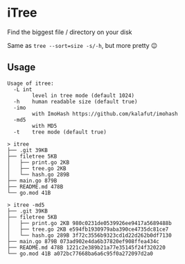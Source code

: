 # iTree

Find the biggest file / directory on your disk

Same as `tree --sort=size -s/-h`, but more pretty 😉

## Usage

```
Usage of itree:
  -L int
    	level in tree mode (default 1024)
  -h	human readable size (default true)
  -imo
    	with ImoHash https://github.com/kalafut/imohash
  -md5
    	with MD5
  -t	tree mode (default true)
```

```
> itree
├── .git 39KB
├── filetree 5KB
│   ├── print.go 2KB
│   ├── tree.go 2KB
│   └── hash.go 289B
├── main.go 879B
├── README.md 478B
└── go.mod 41B

> itree -md5
├── .git 39KB
├── filetree 5KB
│   ├── print.go 2KB 980c0231de0539926ee9417a5689488b
│   ├── tree.go 2KB e594fb1930979aba390ce4735dc81ce7
│   └── hash.go 289B 3f72c3556b9323cd1d22d262b0df7130
├── main.go 879B 073ad902e4da6b37820ef908ffea434c
├── README.md 478B 1221c2e389b21a77e35145f24f320220
└── go.mod 41B a072bc77668ba6a6c95f0a272097d2a0
```
